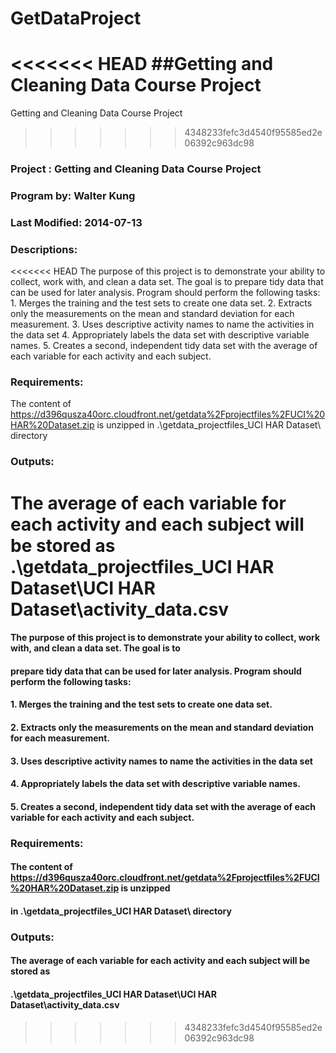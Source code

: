 GetDataProject
==============

<<<<<<< HEAD
##Getting and Cleaning Data Course Project
=======
Getting and Cleaning Data Course Project
>>>>>>> 4348233fefc3d4540f95585ed2e06392c963dc98

### Project : Getting and Cleaning Data Course Project
### Program by: Walter Kung
### Last Modified: 2014-07-13
### Descriptions:
<<<<<<< HEAD
     The purpose of this project is to demonstrate your ability to collect, work with, and clean a data set. The goal is to 
     prepare tidy data that can be used for later analysis. Program should perform the following tasks:
     1. Merges the training and the test sets to create one data set.
     2. Extracts only the measurements on the mean and standard deviation for each measurement. 
     3. Uses descriptive activity names to name the activities in the data set
     4. Appropriately labels the data set with descriptive variable names. 
     5. Creates a second, independent tidy data set with the average of each variable for each activity and each subject. 
### Requirements:
   The content of https://d396qusza40orc.cloudfront.net/getdata%2Fprojectfiles%2FUCI%20HAR%20Dataset.zip is unzipped 
   in .\\getdata_projectfiles_UCI HAR Dataset\\ directory
### Outputs:
   The average of each variable for each activity and each subject will be stored as
   .\\getdata_projectfiles_UCI HAR Dataset\\UCI HAR Dataset\\activity_data.csv
=======
####    The purpose of this project is to demonstrate your ability to collect, work with, and clean a data set. The goal is to 
####    prepare tidy data that can be used for later analysis. Program should perform the following tasks:
####    1. Merges the training and the test sets to create one data set.
####    2. Extracts only the measurements on the mean and standard deviation for each measurement. 
####    3. Uses descriptive activity names to name the activities in the data set
####    4. Appropriately labels the data set with descriptive variable names. 
####    5. Creates a second, independent tidy data set with the average of each variable for each activity and each subject. 
### Requirements:
####   The content of https://d396qusza40orc.cloudfront.net/getdata%2Fprojectfiles%2FUCI%20HAR%20Dataset.zip is unzipped 
####   in .\\getdata_projectfiles_UCI HAR Dataset\\ directory
### Outputs:
####   The average of each variable for each activity and each subject will be stored as
####   .\\getdata_projectfiles_UCI HAR Dataset\\UCI HAR Dataset\\activity_data.csv
>>>>>>> 4348233fefc3d4540f95585ed2e06392c963dc98
